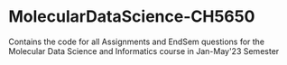# MolecularDataScience-CH5650
Contains the code for all Assignments and EndSem questions for the Molecular Data Science and Informatics course in Jan-May'23 Semester
